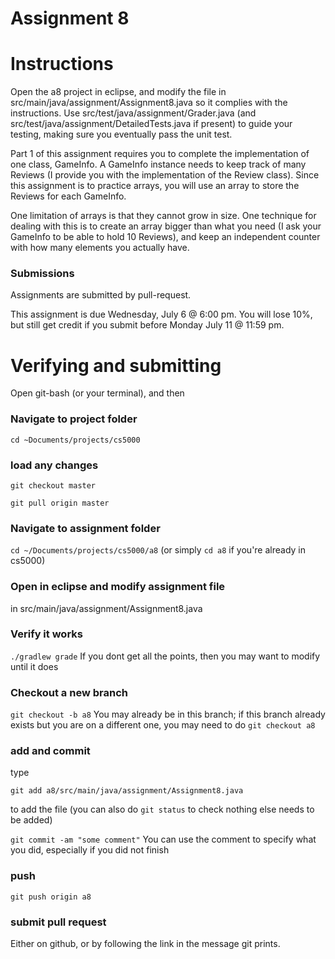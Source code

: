 Assignment 8
===

# Instructions

Open the a8 project in eclipse, and modify the file in src/main/java/assignment/Assignment8.java so it complies with the instructions. Use src/test/java/assignment/Grader.java (and src/test/java/assignment/DetailedTests.java if present) to guide your testing, making sure you eventually pass the unit test.

Part 1 of this assignment requires you to complete the implementation of one class, GameInfo. A GameInfo instance needs to keep track of many Reviews (I provide you with the implementation of the Review class). Since this assignment is to practice arrays, you will use an array to store the Reviews for each GameInfo.

One limitation of arrays is that they cannot grow in size. One technique for dealing with this is to create an array bigger than what you need (I ask your GameInfo to be able to hold 10 Reviews), and keep an independent counter with how many elements you actually have. 

### Submissions
Assignments are submitted by pull-request.

This assignment is due Wednesday, July 6 @ 6:00 pm. You will lose 10%, but still get credit if you submit before Monday July 11 @ 11:59 pm.

# Verifying and submitting
Open git-bash (or your terminal), and then

### Navigate to project folder
```cd ~Documents/projects/cs5000```

### load any changes
```git checkout master```

```git pull origin master```

### Navigate to assignment folder
```cd ~/Documents/projects/cs5000/a8```   (or simply ```cd a8``` if you're already in cs5000)

### Open in eclipse and modify assignment file
in src/main/java/assignment/Assignment8.java

### Verify it works
```./gradlew grade```
If you dont get all the points, then you may want to modify until it does


### Checkout a new branch
```git checkout -b a8``` 
You may already be in this branch; if this branch already exists but you are on a different one, you may need to do ```git checkout a8```

### add and commit
type

```git add a8/src/main/java/assignment/Assignment8.java```

to add the file (you can also do ```git status``` to check nothing else needs to be added) 

```git commit -am "some comment"```
You can use the comment to specify what you did, especially if you did not finish

### push
```git push origin a8```

### submit pull request
Either on github, or by following the link in the message git prints.

